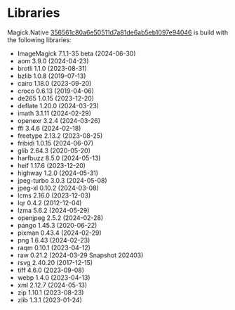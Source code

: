 # Libraries
Magick.Native [356561c80a6e50511d7a81de6ab5eb1097e94046](https://github.com/dlemstra/Magick.Native/commit/356561c80a6e50511d7a81de6ab5eb1097e94046) is build with the following libraries:

- ImageMagick 7.1.1-35 beta (2024-06-30)
- aom 3.9.0 (2024-04-23)
- brotli 1.1.0 (2023-08-31)
- bzlib 1.0.8 (2019-07-13)
- cairo 1.18.0 (2023-09-20)
- croco 0.6.13 (2019-04-06)
- de265 1.0.15 (2023-12-20)
- deflate 1.20.0 (2024-03-23)
- imath 3.1.11 (2024-02-29)
- openexr 3.2.4 (2024-03-26)
- ffi 3.4.6 (2024-02-18)
- freetype 2.13.2 (2023-08-25)
- fribidi 1.0.15 (2024-06-07)
- glib 2.64.3 (2020-05-20)
- harfbuzz 8.5.0 (2024-05-13)
- heif 1.17.6 (2023-12-20)
- highway 1.2.0 (2024-05-31)
- jpeg-turbo 3.0.3 (2024-05-08)
- jpeg-xl 0.10.2 (2024-03-08)
- lcms 2.16.0 (2023-12-03)
- lqr 0.4.2 (2012-12-04)
- lzma 5.6.2 (2024-05-29)
- openjpeg 2.5.2 (2024-02-28)
- pango 1.45.3 (2020-06-22)
- pixman 0.43.4 (2024-02-29)
- png 1.6.43 (2024-02-23)
- raqm 0.10.1 (2023-04-12)
- raw 0.21.2 (2024-03-29 Snapshot 202403)
- rsvg 2.40.20 (2017-12-15)
- tiff 4.6.0 (2023-09-08)
- webp 1.4.0 (2023-04-13)
- xml 2.12.7 (2024-05-13)
- zip 1.10.1 (2023-08-23)
- zlib 1.3.1 (2023-01-24)

